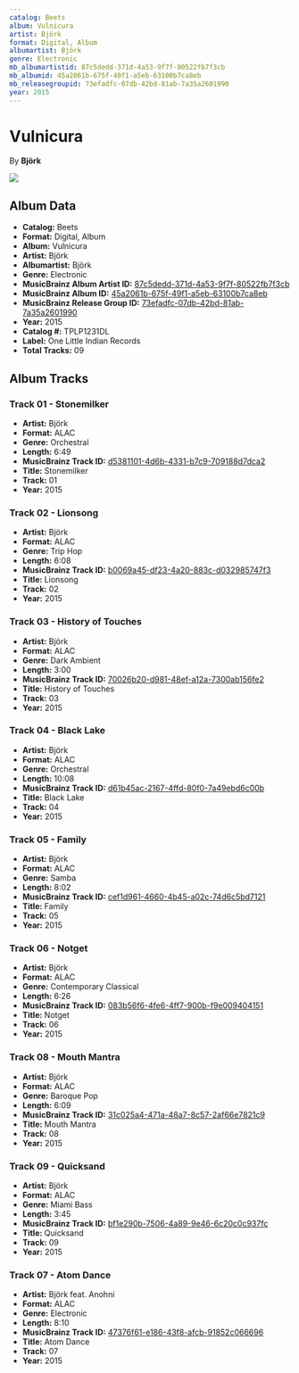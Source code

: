```yaml
---
catalog: Beets
album: Vulnicura
artist: Björk
format: Digital, Album
albumartist: Björk
genre: Electronic
mb_albumartistid: 87c5dedd-371d-4a53-9f7f-80522fb7f3cb
mb_albumid: 45a2061b-675f-49f1-a5eb-63100b7ca8eb
mb_releasegroupid: 73efadfc-07db-42bd-81ab-7a35a2601990
year: 2015
---
```


# Vulnicura

By **Björk**

![](../../assets/beetscovers/Björk-Vulnicura.jpg)

## Album Data

- **Catalog:** Beets
- **Format:** Digital, Album
- **Album:** Vulnicura
- **Artist:** Björk
- **Albumartist:** Björk
- **Genre:** Electronic
- **MusicBrainz Album Artist ID:** [87c5dedd-371d-4a53-9f7f-80522fb7f3cb](https://musicbrainz.org/artist/87c5dedd-371d-4a53-9f7f-80522fb7f3cb)
- **MusicBrainz Album ID:** [45a2061b-675f-49f1-a5eb-63100b7ca8eb](https://musicbrainz.org/release/45a2061b-675f-49f1-a5eb-63100b7ca8eb)
- **MusicBrainz Release Group ID:** [73efadfc-07db-42bd-81ab-7a35a2601990](https://musicbrainz.org/release-group/73efadfc-07db-42bd-81ab-7a35a2601990)
- **Year:** 2015
- **Catalog #:** TPLP1231DL
- **Label:** One Little Indian Records
- **Total Tracks:** 09

## Album Tracks

### Track 01 - Stonemilker

- **Artist:** Björk
- **Format:** ALAC
- **Genre:** Orchestral
- **Length:** 6:49
- **MusicBrainz Track ID:** [d5381101-4d6b-4331-b7c9-709188d7dca2](https://musicbrainz.org/recording/d5381101-4d6b-4331-b7c9-709188d7dca2)
- **Title:** Stonemilker
- **Track:** 01
- **Year:** 2015

### Track 02 - Lionsong

- **Artist:** Björk
- **Format:** ALAC
- **Genre:** Trip Hop
- **Length:** 6:08
- **MusicBrainz Track ID:** [b0069a45-df23-4a20-883c-d032985747f3](https://musicbrainz.org/recording/b0069a45-df23-4a20-883c-d032985747f3)
- **Title:** Lionsong
- **Track:** 02
- **Year:** 2015

### Track 03 - History of Touches

- **Artist:** Björk
- **Format:** ALAC
- **Genre:** Dark Ambient
- **Length:** 3:00
- **MusicBrainz Track ID:** [70026b20-d981-48ef-a12a-7300ab156fe2](https://musicbrainz.org/recording/70026b20-d981-48ef-a12a-7300ab156fe2)
- **Title:** History of Touches
- **Track:** 03
- **Year:** 2015

### Track 04 - Black Lake

- **Artist:** Björk
- **Format:** ALAC
- **Genre:** Orchestral
- **Length:** 10:08
- **MusicBrainz Track ID:** [d61b45ac-2167-4ffd-80f0-7a49ebd6c00b](https://musicbrainz.org/recording/d61b45ac-2167-4ffd-80f0-7a49ebd6c00b)
- **Title:** Black Lake
- **Track:** 04
- **Year:** 2015

### Track 05 - Family

- **Artist:** Björk
- **Format:** ALAC
- **Genre:** Samba
- **Length:** 8:02
- **MusicBrainz Track ID:** [cef1d961-4660-4b45-a02c-74d6c5bd7121](https://musicbrainz.org/recording/cef1d961-4660-4b45-a02c-74d6c5bd7121)
- **Title:** Family
- **Track:** 05
- **Year:** 2015

### Track 06 - Notget

- **Artist:** Björk
- **Format:** ALAC
- **Genre:** Contemporary Classical
- **Length:** 6:26
- **MusicBrainz Track ID:** [083b56f6-4fe6-4ff7-900b-f9e009404151](https://musicbrainz.org/recording/083b56f6-4fe6-4ff7-900b-f9e009404151)
- **Title:** Notget
- **Track:** 06
- **Year:** 2015

### Track 08 - Mouth Mantra

- **Artist:** Björk
- **Format:** ALAC
- **Genre:** Baroque Pop
- **Length:** 6:09
- **MusicBrainz Track ID:** [31c025a4-471a-48a7-8c57-2af66e7821c9](https://musicbrainz.org/recording/31c025a4-471a-48a7-8c57-2af66e7821c9)
- **Title:** Mouth Mantra
- **Track:** 08
- **Year:** 2015

### Track 09 - Quicksand

- **Artist:** Björk
- **Format:** ALAC
- **Genre:** Miami Bass
- **Length:** 3:45
- **MusicBrainz Track ID:** [bf1e290b-7506-4a89-9e46-6c20c0c937fc](https://musicbrainz.org/recording/bf1e290b-7506-4a89-9e46-6c20c0c937fc)
- **Title:** Quicksand
- **Track:** 09
- **Year:** 2015

### Track 07 - Atom Dance

- **Artist:** Björk feat. Anohni
- **Format:** ALAC
- **Genre:** Electronic
- **Length:** 8:10
- **MusicBrainz Track ID:** [47376f61-e186-43f8-afcb-91852c066696](https://musicbrainz.org/recording/47376f61-e186-43f8-afcb-91852c066696)
- **Title:** Atom Dance
- **Track:** 07
- **Year:** 2015

